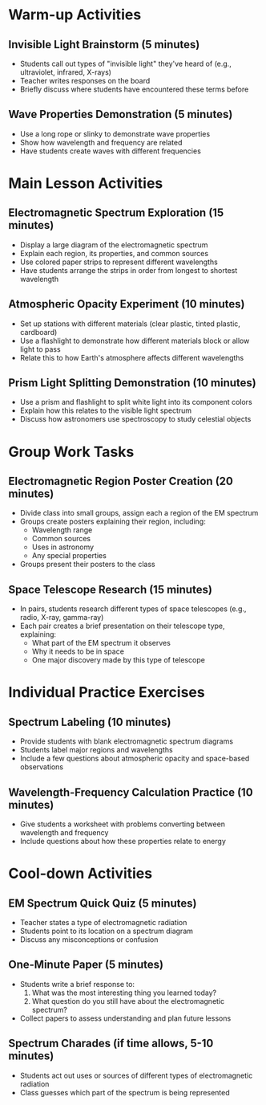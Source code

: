 # Warm-up Activities

## Invisible Light Brainstorm (5 minutes)
- Students call out types of "invisible light" they've heard of (e.g., ultraviolet, infrared, X-rays)
- Teacher writes responses on the board
- Briefly discuss where students have encountered these terms before

## Wave Properties Demonstration (5 minutes)
- Use a long rope or slinky to demonstrate wave properties
- Show how wavelength and frequency are related
- Have students create waves with different frequencies

# Main Lesson Activities

## Electromagnetic Spectrum Exploration (15 minutes)
- Display a large diagram of the electromagnetic spectrum
- Explain each region, its properties, and common sources
- Use colored paper strips to represent different wavelengths
- Have students arrange the strips in order from longest to shortest wavelength

## Atmospheric Opacity Experiment (10 minutes)
- Set up stations with different materials (clear plastic, tinted plastic, cardboard)
- Use a flashlight to demonstrate how different materials block or allow light to pass
- Relate this to how Earth's atmosphere affects different wavelengths

## Prism Light Splitting Demonstration (10 minutes)
- Use a prism and flashlight to split white light into its component colors
- Explain how this relates to the visible light spectrum
- Discuss how astronomers use spectroscopy to study celestial objects

# Group Work Tasks

## Electromagnetic Region Poster Creation (20 minutes)
- Divide class into small groups, assign each a region of the EM spectrum
- Groups create posters explaining their region, including:
  - Wavelength range
  - Common sources
  - Uses in astronomy
  - Any special properties
- Groups present their posters to the class

## Space Telescope Research (15 minutes)
- In pairs, students research different types of space telescopes (e.g., radio, X-ray, gamma-ray)
- Each pair creates a brief presentation on their telescope type, explaining:
  - What part of the EM spectrum it observes
  - Why it needs to be in space
  - One major discovery made by this type of telescope

# Individual Practice Exercises

## Spectrum Labeling (10 minutes)
- Provide students with blank electromagnetic spectrum diagrams
- Students label major regions and wavelengths
- Include a few questions about atmospheric opacity and space-based observations

## Wavelength-Frequency Calculation Practice (10 minutes)
- Give students a worksheet with problems converting between wavelength and frequency
- Include questions about how these properties relate to energy

# Cool-down Activities

## EM Spectrum Quick Quiz (5 minutes)
- Teacher states a type of electromagnetic radiation
- Students point to its location on a spectrum diagram
- Discuss any misconceptions or confusion

## One-Minute Paper (5 minutes)
- Students write a brief response to:
  1. What was the most interesting thing you learned today?
  2. What question do you still have about the electromagnetic spectrum?
- Collect papers to assess understanding and plan future lessons

## Spectrum Charades (if time allows, 5-10 minutes)
- Students act out uses or sources of different types of electromagnetic radiation
- Class guesses which part of the spectrum is being represented